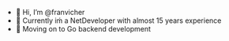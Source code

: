 - 👋 Hi, I’m @franvicher
- 👀 Currently iḿ a NetDeveloper with almost 15 years experience
- 🌱 Moving on to Go backend development

<!---
franvicher/franvicher is a ✨ special ✨ repository because its `README.md` (this file) appears on your GitHub profile.
You can click the Preview link to take a look at your changes.
--->
